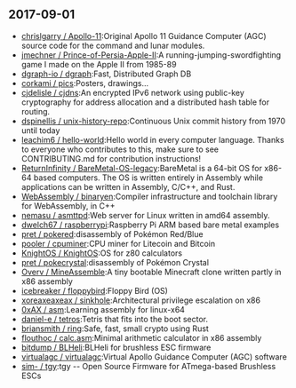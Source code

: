 ## 2017-09-01

* [chrislgarry / Apollo-11](https://github.com/chrislgarry/Apollo-11):Original Apollo 11 Guidance Computer (AGC) source code for the command and lunar modules.
* [jmechner / Prince-of-Persia-Apple-II](https://github.com/jmechner/Prince-of-Persia-Apple-II):A running-jumping-swordfighting game I made on the Apple II from 1985-89
* [dgraph-io / dgraph](https://github.com/dgraph-io/dgraph):Fast, Distributed Graph DB
* [corkami / pics](https://github.com/corkami/pics):Posters, drawings...
* [cjdelisle / cjdns](https://github.com/cjdelisle/cjdns):An encrypted IPv6 network using public-key cryptography for address allocation and a distributed hash table for routing.
* [dspinellis / unix-history-repo](https://github.com/dspinellis/unix-history-repo):Continuous Unix commit history from 1970 until today
* [leachim6 / hello-world](https://github.com/leachim6/hello-world):Hello world in every computer language. Thanks to everyone who contributes to this, make sure to see CONTRIBUTING.md for contribution instructions!
* [ReturnInfinity / BareMetal-OS-legacy](https://github.com/ReturnInfinity/BareMetal-OS-legacy):BareMetal is a 64-bit OS for x86-64 based computers. The OS is written entirely in Assembly while applications can be written in Assembly, C/C++, and Rust.
* [WebAssembly / binaryen](https://github.com/WebAssembly/binaryen):Compiler infrastructure and toolchain library for WebAssembly, in C++
* [nemasu / asmttpd](https://github.com/nemasu/asmttpd):Web server for Linux written in amd64 assembly.
* [dwelch67 / raspberrypi](https://github.com/dwelch67/raspberrypi):Raspberry Pi ARM based bare metal examples
* [pret / pokered](https://github.com/pret/pokered):disassembly of Pokémon Red/Blue
* [pooler / cpuminer](https://github.com/pooler/cpuminer):CPU miner for Litecoin and Bitcoin
* [KnightOS / KnightOS](https://github.com/KnightOS/KnightOS):OS for z80 calculators
* [pret / pokecrystal](https://github.com/pret/pokecrystal):disassembly of Pokémon Crystal
* [Overv / MineAssemble](https://github.com/Overv/MineAssemble):A tiny bootable Minecraft clone written partly in x86 assembly
* [icebreaker / floppybird](https://github.com/icebreaker/floppybird):Floppy Bird (OS)
* [xoreaxeaxeax / sinkhole](https://github.com/xoreaxeaxeax/sinkhole):Architectural privilege escalation on x86
* [0xAX / asm](https://github.com/0xAX/asm):Learning assembly for linux-x64
* [daniel-e / tetros](https://github.com/daniel-e/tetros):Tetris that fits into the boot sector.
* [briansmith / ring](https://github.com/briansmith/ring):Safe, fast, small crypto using Rust
* [flouthoc / calc.asm](https://github.com/flouthoc/calc.asm):Minimal arithmetic calculator in x86 assembly
* [bitdump / BLHeli](https://github.com/bitdump/BLHeli):BLHeli for brushless ESC firmware
* [virtualagc / virtualagc](https://github.com/virtualagc/virtualagc):Virtual Apollo Guidance Computer (AGC) software
* [sim- / tgy](https://github.com/sim-/tgy):tgy -- Open Source Firmware for ATmega-based Brushless ESCs

